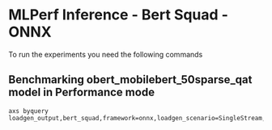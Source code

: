 # MLPerf Inference - Bert Squad - ONNX

To run the experiments you need the following commands

## Benchmarking obert_mobilebert_50sparse_qat model in Performance mode
```
axs byquery loadgen_output,bert_squad,framework=onnx,loadgen_scenario=SingleStream,loadgen_mode=PerformanceOnly,model_name=obert_mobilebert_50sparse_qat,loadgen_dataset_size=10833,loadgen_buffer_size=10833,loadgen_target_latency=28
```

